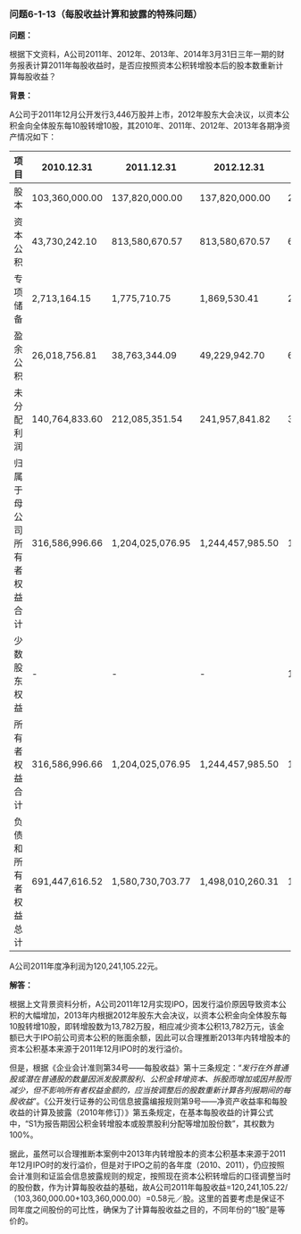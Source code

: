 ### 问题6-1-13（每股收益计算和披露的特殊问题）

**问题：**

根据下文资料，A公司2011年、2012年、2013年、2014年3月31日三年一期的财务报表计算2011年每股收益时，是否应按照资本公积转增股本后的股本数重新计算每股收益？

**背景：**

A公司于2011年12月公开发行3,446万股并上市，2012年股东大会决议，以资本公积金向全体股东每10股转增10股，其2010年、2011年、2012年、2013年各期净资产情况如下：

| 项目                       | 2010.12.31     | 2011.12.31       | 2012.12.31       | 2013.12.31       |
|----------------------------|----------------|------------------|------------------|------------------|
| 股本                       | 103,360,000.00 | 137,820,000.00   | 137,820,000.00   | 275,640,000.00   |
| 资本公积                   | 43,730,242.10  | 813,580,670.57   | 813,580,670.57   | 675,760,670.57   |
| 专项储备                   | 2,713,164.15   | 1,775,710.75     | 1,869,530.41     | 2,642,457.12     |
| 盈余公积                   | 26,018,756.81  | 38,763,344.09    | 49,229,942.70    | 60,512,913.91    |
| 未分配利润                 | 140,764,833.60 | 212,085,351.54   | 241,957,841.82   | 313,270,464.06   |
| 归属于母公司所有者权益合计 | 316,586,996.66 | 1,204,025,076.95 | 1,244,457,985.50 | 1,327,826,505.66 |
| 少数股东权益               | -              | -                | -                | 16,465,734.70    |
| 所有者权益合计             | 316,586,996.66 | 1,204,025,076.95 | 1,244,457,985.50 | 1,344,292,240.36 |
| 负债和所有者权益总计       | 691,447,616.52 | 1,580,730,703.77 | 1,498,010,260.31 | 1,545,800,644.53 |

A公司2011年度净利润为120,241,105.22元。

**解答：**

根据上文背景资料分析，A公司2011年12月实现IPO，因发行溢价原因导致资本公积的大幅增加，2013年内根据2012年股东大会决议，以资本公积金向全体股东每10股转增10股，即转增股数为13,782万股，相应减少资本公积13,782万元，该金额已大于IPO前公司资本公积的账面余额，因此可以合理推断2013年内转增股本的资本公积基本来源于2011年12月IPO时的发行溢价。

但是，根据《企业会计准则第34号——每股收益》第十三条规定：“*发行在外普通股或潜在普通股的数量因派发股票股利、公积金转增资本、拆股而增加或因并股而减少，但不影响所有者权益金额的，应当按调整后的股数重新计算各列报期间的每股收益*”。《公开发行证券的公司信息披露编报规则第9号——净资产收益率和每股收益的计算及披露（2010年修订）》第五条规定，在基本每股收益的计算公式中，“S1为报告期因公积金转增股本或股票股利分配等增加股份数”，其权数为100%。

据此，虽然可以合理推断本案例中2013年内转增股本的资本公积基本来源于2011年12月IPO时的发行溢价，但是对于IPO之前的各年度（2010、2011），仍应按照会计准则和证监会信息披露规则的规定，按照现在资本公积转增后的口径调整当时的股份数，作为计算每股收益的基础，故A公司2011年每股收益=120,241,105.22/（103,360,000.00+103,360,000.00）=0.58元／股。这里的首要考虑是保证不同年度之间股份的可比性，确保为了计算每股收益之目的，不同年份的“1股”是等价的。